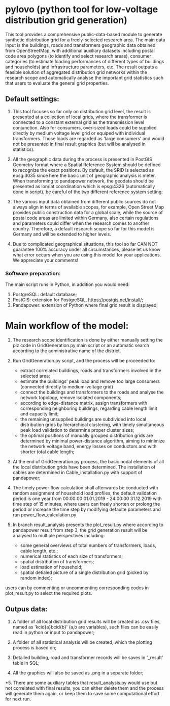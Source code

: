 # pylovo (python tool for low-voltage distribution grid generation)

This tool provides a comprehensive public-data-based module to generate synthetic distribution grid for a freely-selected research area. The main data input is the buildings, roads and transformers geographic data obtained from OpenStreetMap, with additional auxiliary datasets including postal code area polygons (to identify and select research areas), consumer categories (to estimate loading performances of different types of buildings and households) and infrastructure parameters, etc. The result outputs a feasible solution of aggregated distribution grid networks within the research scope and automatically analyse the important grid statistics such that users to evaluate the general grid properties.  

## Default settings:
1. This tool focuses so far only on distribution grid level, the result is presented at a collection of local grids, where the transformer is connected to a constant external grid as the transmission level conjunction. Also for consumers, over-sized loads could be supplied directly by medium voltage level grid or equiped with individual transformers. Those loads are regarded as 'large consumers' and would not be presented in final result graphics (but will be analysed in statistics).

2. All the geographic data during the process is presented in PostGIS Geometry format where a Spatial Reference System should be defined to recognize the exact positions. By default, the SRID is selected as epsg:3035 since here the basic unit of geographic analysis is meter. When transforming to pandapower network, the geodata should be presented as lon/lat coordination which is epsg:4326 (automatically done in script), be careful of the two different reference system setting;

3. The various input data obtained from different public sources do not always align in terms of available scopes, for example, Open Street Map provides public construction data for a global scale, while the source of postal code areas are limited within Germany, also certain regulations and parameters could differ when the research comes to another country. Therefore, a default research scope so far for this model is Germany and will be extended to higher levels.

4. Due to complicated geographical situations, this tool so far CAN NOT guarantee 100% accuracy under all circumstances, please let us know what error occurs when you are using this model for your applications. We appreciate your comments!


### Software preparation:
The main script runs in Python, in addition you would need:
1. PostgreSQL: default database;
2. PostGIS: extension for PostgreSQL, https://postgis.net/install/;
3. Pandapower: extension of Python where final grid result is displayed;

# Main workflow of the model:

1. The research scope identification is done by either manually setting the plz code in GridGeneration.py main script or an automatic search according to the administrative name of the district.
       
2. Run GridGeneration.py script, and the process will be proceeded to:

   * extract correlated buildings, roads and transformers involved in the selected area;
   * estimate the buildings' peak load and remove too large consumers (connected directly to medium-voltage grid)
   * connect the buildings and transformers to the roads and analyse the network topology, remove isolated components;
   * according to edge-distance matrix, assign transformers with corresponding neighboring buildings, regarding cable length limit and capacity limit;
   * the remaining unsupplied buildings are subdivided into local distribution grids by hierarchical clustering, with timely simultaneous peak load validation to determine proper cluster sizes;
   * the optimal positions of manually grouped distribution grids are determined by minimal power-distance algorithm, aiming to minimize the network voltage band, energy losses on conductors and with shorter total cable length;

3. At the end of GridGeneration.py process, the basic nodal elements of all the local distribution grids have been determined. The installation of cables are determined in Cable_installation.py with support of pandapower; 

4. The timely power flow calculation shall afterwards be conducted with random assignment of household load profiles, the default validation period is one year from 00:00:00 01.01.2019 - 24:00:00 31.12.2019 with time step of 15 minutes, where users can freely shorten or prolong the period or increase the time step by modifying defaulte parameters and run power_flow_calculation.py

5. In branch result_analysis presents the plot_result.py where according to pandapower result from step 3, the grid generation result will be analysed to multiple perspectives including:

   * some general overviews of total numbers of transformers, loads, cable length, etc.;
   * numerical statistics of each size of transformers;
   * spatial distribution of transformers;
   * load estimation of household; 
   * spatial detialed picture of a single distribution grid (picked by random index);

users can by commenting or uncommenting corresponding codes in plot_result.py to select the required plots.

## Outpus data:

1. A folder of all local distribution grid results will be created as .csv files, named as 'kcid{a}bcid{b}' (a,b are variables), such files can be easily read in python or input to pandapower;

2. A folder of all statistical analysis will be created, which the plotting process is based on;

3. Detailed building, road and transformer records will be saves in '_result' table in SQL;

4. All the graphics will also be saved as .png in a separate folder;

*5. There are some auxiliary tables that result_analysis.py would use but not correlated with final results, you can either delete them and the process will generate them again, or keep them to save some computational effort for next run.  
